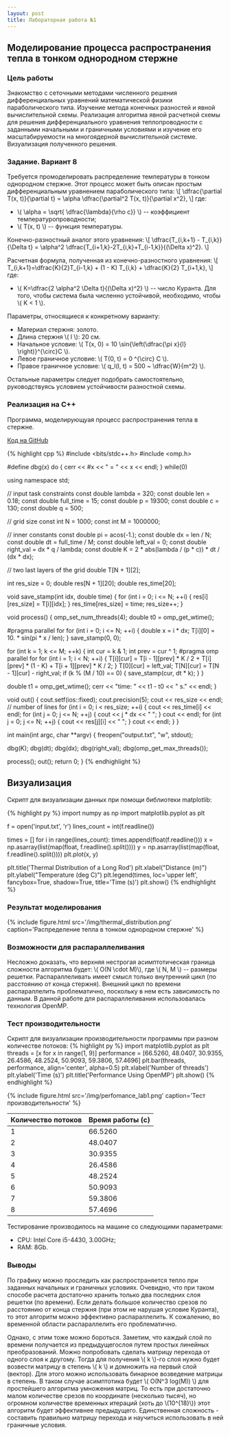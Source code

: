 ```yaml
---
layout: post
title: Лабораторная работа №1
---
```


## Моделирование процесса распространения тепла в тонком однородном стержне

### Цель работы

Знакомство с сеточными методами  численного решения дифференциальных уравнений математической физики параболического типа.  Изучение  метода  конечных  разностей  и  явной  вычислительной  схемы.  Реализация  алгоритма  явной  расчетной  схемы  для  решения  дифференциального уравнения теплопроводности с заданными начальными и граничными условиями и изучение его масштабируемости на многоядерной вычислительной системе. Визуализация полученного решения.

### Задание. Вариант 8

Требуется промоделировать распределение температуры в тонком однородном стержне.
Этот процесс может быть описан простым дифференциальным уравнением параболического типа:
\\[
\dfrac{\partial T(x, t)}{\partial t} = \alpha \dfrac{\partial^2 T(x, t)}{\partial x^2},
\\]
где:

* \\( \alpha = \sqrt{ \dfrac{\lambda}{\rho c}} \\) -- коэффициент температуропроводности;
* \\( T(x, t) \\) -- функция температуры.

Конечно-разностный аналог этого уравнения:
\\[
\dfrac{T_{i,k+1} - T_{i,k}}{\Delta t} = \alpha^2 \dfrac{T_{i+1,k}-2T_{i,k}+T_{i-1,k}}{(\Delta x)^2}.
\\]

Расчетная формула, полученная из конечно-разностного уравнения:
\\[
T_{i,k+1}=\dfrac{K}{2}T_{i-1,k} + (1 - K) T_{i,k} + \dfrac{K}{2} T_{i+1,k},
\\]
где:

* \\( K=\dfrac{2 \alpha^2 \Delta t}{(\Delta x)^2} \\) -- число Куранта. Для того, чтобы система была численно устойчивой, необходимо, чтобы \\( K < 1 \\).

Параметры, относящиеся к конкретному варианту:

* Материал стержня: золото.
* Длина стержня \\( l \\): 20 см.
* Начальное условие: \\( T(x, 0) = 10 \sin{\left(\dfrac{\pi x}{l} \right)}^{\circ}C \\).
* Левое граничное условие: \\( T(0, t) = 0 ^{\circ} C \\).
* Правое граничное условие: \\( q_l(l, t) = 500 ~ \dfrac{W}{m^2} \\).

Остальные параметры следует подобрать самостоятельно, руководствуясь условием устойчивости разностной схемы.

### Реализация на C++
Программа, моделирующуая процесс распространения тепла в стержне.

[Код на GitHub](https://github.com/nozdrenkov/nozdrenkov.github.io/blob/master/src/lab1.cpp)

{% highlight cpp %}
#include <bits/stdc++.h>
#include <omp.h>

#define dbg(x) do { cerr << #x << " = " << x << endl; } while(0)

using namespace std;

// input task constraints
const double lambda = 320;
const double len = 0.18;
const double full_time = 15;
const double p = 19300;
const double c = 130;
const double q = 500;

// grid size
const int N = 1000;
const int M = 1000000;

// inner constants
const double pi = acos(-1.);
const double dx = len / N;
const double dt = full_time / M;
const double left_val = 0;
const double right_val = dx * q / lambda;
const double K = 2 * abs(lambda / (p * c)) * dt / (dx * dx);

// two last layers of the grid
double T[N + 1][2];

int res_size = 0;
double res[N + 1][20];
double res_time[20];

void save_stamp(int idx, double time) {
  for (int i = 0; i <= N; ++i) {
    res[i][res_size] = T[i][idx];
  }
  res_time[res_size] = time;
  res_size++;
}

void process() {
  omp_set_num_threads(4);
  double t0 = omp_get_wtime();

  #pragma parallel for
  for (int i = 0; i <= N; ++i) {
    double x = i * dx;
    T[i][0] = 10. * sin(pi * x / len);
  }
  save_stamp(0, 0);

  for (int k = 1; k <= M; ++k) {
    int cur = k & 1;
    int prev = cur ^ 1;
    #pragma omp parallel for
    for (int i = 1; i < N; ++i) {
      T[i][cur] = T[i - 1][prev] * K / 2 +
                  T[i][prev] * (1 - K) +
                  T[i + 1][prev] * K / 2;
    }
    T[0][cur] = left_val;
    T[N][cur] = T[N - 1][cur] - right_val;
    if (k % (M / 10) == 0) {
      save_stamp(cur, dt * k);
    }
  }

  double t1 = omp_get_wtime();
  cerr << "time: " << t1 - t0 << " s." << endl;
}

void out() {
  cout.setf(ios::fixed);
  cout.precision(5);
  cout << res_size << endl; // number of lines
  for (int i = 0; i < res_size; ++i) {
    cout << res_time[i] << endl;
    for (int j = 0; j <= N; ++j) {
      cout << j * dx << " ";
    }
    cout << endl;
    for (int j = 0; j <= N; ++j) {
      cout << res[j][i] << " ";
    }
    cout << endl;
  }
}

int main(int argc, char **argv) {
  freopen("output.txt", "w", stdout);

  dbg(K);
  dbg(dt);
  dbg(dx);
  dbg(right_val);
  dbg(omp_get_max_threads());

  process();
  out();
  return 0;
}
{% endhighlight %}

## Визуализация

Скрипт для визуализации данных при помощи библиотеки matplotlib:

{% highlight py %}
import numpy as np
import matplotlib.pyplot as plt

f = open('input.txt', 'r')
lines_count = int(f.readline())

times = []
for i in range(lines_count):
    times.append(float(f.readline()))
    x = np.asarray(list(map(float, f.readline().split())))
    y = np.asarray(list(map(float, f.readline().split())))
    plt.plot(x, y)

plt.title('Thermal Distribution of a Long Rod')
plt.xlabel("Distance (m)")
plt.ylabel("Temperature (deg C)")
plt.legend(times, loc='upper left', fancybox=True, shadow=True, title='Time (s)')
plt.show()
{% endhighlight %}

### Результат моделирования

{% include figure.html src='/img/thermal_distribution.png' caption='Распределение тепла в тонком однородном стержне' %}

### Возможности для распараллеливания

Несложно доказать, что верхняя нестрогая асимптотическая граница сложности алгоритма будет: \\( O(N \cdot M)\\), где \\( N, M \\) -- размеры решетки.
Распараллеливать имеет смысл только внутренний цикл (по расстоянию от конца стержня).
Внешний цикл по времени распараллелить проблематично, поскольку в нем есть зависимость по данным.
В данной работе для распараллеливания использовалась технология OpenMP.

### Тест производительности

Скрипт для визуализации производительности программы при разном количестве потоков:
{% highlight py %}
import matplotlib.pyplot as plt
threads = [x for x in range(1, 9)]
performance = [66.5260, 48.0407, 30.9355, 26.4586, 48.2524, 50.9093, 59.3806, 57.4696]
plt.bar(threads, performance, align='center', alpha=0.5)
plt.xlabel('Number of threads')
plt.ylabel('Time (s)')
plt.title('Performance Using OpenMP')
plt.show()
{% endhighlight %}

{% include figure.html src='/img/perfomance_lab1.png' caption='Тест производительности' %}

| Количество потоков   | Время работы (с) |
| -------------------- | ---------------|
| 1                    | 66.5260        |
| 2                    | 48.0407        |
| 3                    | 30.9355        |
| 4                    | 26.4586        |
| 5                    | 48.2524        |
| 6                    | 50.9093        |
| 7                    | 59.3806        |
| 8                    | 57.4696        |

Тестирование производилось на машине со следующими параметрами:

* CPU: Intel Core i5-4430, 3.00GHz;
* RAM: 8Gb.

### Выводы

По графику можно проследить как распространяется тепло при заданных начальных и граничных условиях.
Очевидно, что при таком способе расчета достаточно хранить только два последних слоя решетки (по времени).
Если делать большое количество срезов по расстоянию от конца стержня (при этом не нарушая условие Куранта), то этот алгоритм можно эффективно распараллелить.
К сожалению, во временной области распараллелить его проблематично.

Однако, с этим тоже можно бороться. Заметим, что каждый слой по времени получается из предыдущегослоя путем простых линейных преобразований. Можно попробовать сделать матрицу перехода от одного слоя к другому. Тогда для получения \\( k \\)-го слоя нужно будет возвести матрицу в степень \\( k \\) и домножить на первый слой (вектор). Для этого можно использовать бинарное возведение матрицы в степень. В таком случае асимптотика будет \\( O(N^3 log(M)) \\) для простейшего алгоритма умножения матриц. То есть при достаточно малом количестве срезов по координате (несколько тысяч), но огромном количестве временных итераций (хоть до \\(10^{18}\\)) этот алгоритм будет эффективнее предыдущего. Единственная сложность - составить правильно матрицу перехода и научиться использовать в ней граничные условия.